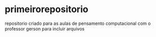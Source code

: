 # primeirorepositorio

repositorio criado para as aulas de pensamento computacional com o professor gerson para incluir arquivos 
